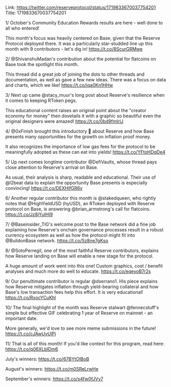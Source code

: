 Link:  https://twitter.com/reserveprotocol/status/1719833670037754201
Title: 1719833670037754201

1/ October's Community Education Rewards results are here - well done to all who entered!

This month's focus was heavily centered on Base, given that the Reserve Protocol deployed there. It was a particularly star-studded line up this month with 9 contributors - let's dig in! https://t.co/8ScurGRMwe

2/ @ShivanshuMadan's contribution about the potential for flatcoins on Base took the spotlight this month.

This thread did a great job of joining the dots to other threads and documentation, as well as gave a few new ideas. There was a focus on data and charts, which we like! https://t.co/iqa0Kn1HHw

3/ Next up came @stacy_muur's long post about Reserve's resilience when it comes to keeping RToken pegs.

This educational content raises an original point about the "creator economy for money" then dovetails it with a graphic so beautiful even the original designers were amazed! https://t.co/0bd9fmlrlJ

4/ @0xFinish brought this introductory 🧵 about Reserve and how Base presents many opportunities for the growth on inflation proof money.

It also recognizes the importance of low gas fees for the protocol to be meaningfully adopted as these can eat into yields! https://t.co/YFtoHDqDe4

5/ Up next comes longtime contributor @DefiVaults, whose thread pays close attention to Reserve's arrival on Base.

As usual, their analysis is sharp, readable and educational.  Their use of @l2beat data to explain the opportunity Base presents is especially convincing! https://t.co/DEXHlfGR6v

6/ Another regular contributor this month is @stakedqueen, who rightly notes that @HighYieldUSD (hyUSD), an RToken deployed with Reserve protocol on Base, is answering @brian_armstrong's call for flatcoins. https://t.co/Jz8jYulHI9

7/ @Baseinsider_TIG's welcome post to the Base network did a fine job explaining how Reserve's onchain governance processes result in a robust currency ecosystem as well as how the protocol might fit into @BuildonBase network. https://t.co/5z8ne7gKso

8/ @SotoPerregil,  one of the most faithful Reserve contributors,  explains how Reserve landing on Base will enable a new stage for the protocol.

A huge amount of work went into this one! Custom graphics, cost / benefit analyses and much more do well to educate. https://t.co/eqeyoB7r2s

9/ Our penultimate contributor is regular @dserrano1. His piece explains how Reserve mitigates inflation through yield-bearing collateral and how Base's low transaction fees help this effort. It is very educational! https://t.co/RxocYCuKhl

10/ The final highlight of the month was Reserve stalwart @fennecstuff's simple but effective GIF celebrating 1 year of Reserve on mainnet - an important date.

More generally, we'd love to see more meme submissions in the future! https://t.co/cJAwUvUlPj

11/ That is all of this month! If you'd like context for this program, read here: https://t.co/q06XLbIDm6

July's winners: https://t.co/67BYtOlBoB

August's winners:  https://t.co/m0SReLrwHe

September's winners: https://t.co/s4fw0fJVy7